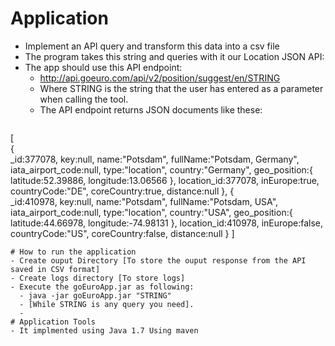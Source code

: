 # Application

- Implement an API query and transform this data into a csv file
- The program takes this string and queries with it our Location JSON API:
- The app should use this API endpoint:
  - http://api.goeuro.com/api/v2/position/suggest/en/STRING
  - Where STRING is the string that the user has entered as a parameter when calling the tool.
  - The API endpoint returns JSON documents like these:
  ```
 [  
   {  
      _id:377078,
      key:null,
      name:"Potsdam",
      fullName:"Potsdam, Germany",
      iata_airport_code:null,
      type:"location",
      country:"Germany",
      geo_position:{  
         latitude:52.39886,
         longitude:13.06566
      },
      location_id:377078,
      inEurope:true,
      countryCode:"DE",
      coreCountry:true,
      distance:null
   },
   {  
      _id:410978,
      key:null,
      name:"Potsdam",
      fullName:"Potsdam, USA",
      iata_airport_code:null,
      type:"location",
      country:"USA",
      geo_position:{  
         latitude:44.66978,
         longitude:-74.98131
      },
      location_id:410978,
      inEurope:false,
      countryCode:"US",
      coreCountry:false,
      distance:null
   }
]
```
# How to run the application
- Create ouput Directory [To store the ouput response from the API saved in CSV format]
- Create logs directory [To store logs]
- Execute the goEuroApp.jar as following:
  - java -jar goEuroApp.jar "STRING" 
  - [While STRING is any query you need].
  - 
# Application Tools
- It implmented using Java 1.7 Using maven

